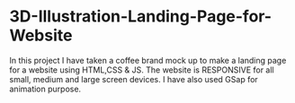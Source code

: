 # 3D-Illustration-Landing-Page-for-Website
In this project I have taken a coffee brand mock up to make a landing page for a website using HTML,CSS &amp; JS. The website is RESPONSIVE for all small, medium and large screen devices. I have also used GSap for animation purpose.
